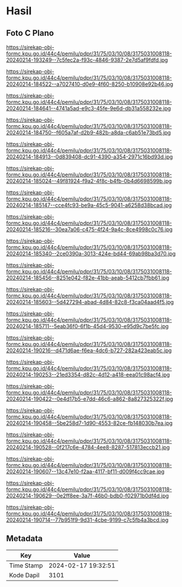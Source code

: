 # Hasil

## Foto C Plano

https://sirekap-obj-formc.kpu.go.id/44c4/pemilu/pdpr/31/75/03/10/08/3175031008118-20240214-193249--7c5fec2a-f93c-4846-9387-2e7d5af9fdfd.jpg

https://sirekap-obj-formc.kpu.go.id/44c4/pemilu/pdpr/31/75/03/10/08/3175031008118-20240214-184522--a7027410-d0e9-4f60-8250-b10908e92b46.jpg

https://sirekap-obj-formc.kpu.go.id/44c4/pemilu/pdpr/31/75/03/10/08/3175031008118-20240214-184641--4741a5ad-e9c3-45fe-9e6d-db31a558232e.jpg

https://sirekap-obj-formc.kpu.go.id/44c4/pemilu/pdpr/31/75/03/10/08/3175031008118-20240214-184750--f605a7af-d2b9-482b-a8da-c6ab51e73bd5.jpg

https://sirekap-obj-formc.kpu.go.id/44c4/pemilu/pdpr/31/75/03/10/08/3175031008118-20240214-184913--0d839408-dc91-4390-a354-2971c16bd93d.jpg

https://sirekap-obj-formc.kpu.go.id/44c4/pemilu/pdpr/31/75/03/10/08/3175031008118-20240214-185024--49f81924-f9a2-4f8c-b4fb-0b4d6698599b.jpg

https://sirekap-obj-formc.kpu.go.id/44c4/pemilu/pdpr/31/75/03/10/08/3175031008118-20240214-185147--cce4fc93-be9a-45c5-9041-a6258d38bcad.jpg

https://sirekap-obj-formc.kpu.go.id/44c4/pemilu/pdpr/31/75/03/10/08/3175031008118-20240214-185216--30ea7a06-c475-4f24-9a4c-8ce4998c0c76.jpg

https://sirekap-obj-formc.kpu.go.id/44c4/pemilu/pdpr/31/75/03/10/08/3175031008118-20240214-185340--2ce0390a-3013-424e-bd44-69ab98ba3d70.jpg

https://sirekap-obj-formc.kpu.go.id/44c4/pemilu/pdpr/31/75/03/10/08/3175031008118-20240214-185456--8251e042-f82e-41bb-aeab-5412cb7fbb61.jpg

https://sirekap-obj-formc.kpu.go.id/44c4/pemilu/pdpr/31/75/03/10/08/3175031008118-20240214-185603--5d427294-abad-4d84-82c8-f3ca04aad4f5.jpg

https://sirekap-obj-formc.kpu.go.id/44c4/pemilu/pdpr/31/75/03/10/08/3175031008118-20240214-185711--5eab36f0-6f1b-45d4-9530-e95d9c7be5fc.jpg

https://sirekap-obj-formc.kpu.go.id/44c4/pemilu/pdpr/31/75/03/10/08/3175031008118-20240214-190216--d471d6ae-f6ea-4dc6-b727-282a423eab5c.jpg

https://sirekap-obj-formc.kpu.go.id/44c4/pemilu/pdpr/31/75/03/10/08/3175031008118-20240214-190253--21ed3354-d82c-4d12-a418-eea01c98acf4.jpg

https://sirekap-obj-formc.kpu.go.id/44c4/pemilu/pdpr/31/75/03/10/08/3175031008118-20240214-190422--0e4d17b5-e7dd-46c6-a862-8a827325322f.jpg

https://sirekap-obj-formc.kpu.go.id/44c4/pemilu/pdpr/31/75/03/10/08/3175031008118-20240214-190458--5be258d7-1d90-4553-82ce-fb148030b7ea.jpg

https://sirekap-obj-formc.kpu.go.id/44c4/pemilu/pdpr/31/75/03/10/08/3175031008118-20240214-190528--0f217c6e-4784-4ee8-8287-517813eccb21.jpg

https://sirekap-obj-formc.kpu.go.id/44c4/pemilu/pdpr/31/75/03/10/08/3175031008118-20240214-190607--13c47e10-f2aa-4117-bf11-d009f4cc9cae.jpg

https://sirekap-obj-formc.kpu.go.id/44c4/pemilu/pdpr/31/75/03/10/08/3175031008118-20240214-190629--0e2ff8ee-3a7f-46b0-bdb0-f02971b0df4d.jpg

https://sirekap-obj-formc.kpu.go.id/44c4/pemilu/pdpr/31/75/03/10/08/3175031008118-20240214-190714--77b951f9-9d31-4cbe-9199-c7c5fb4a3bcd.jpg


## Metadata

| Key        | Value               |
| ---------- | ------------------- |
| Time Stamp | 2024-02-17 19:32:51 |
| Kode Dapil | 3101                |




